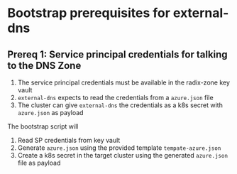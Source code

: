 # Bootstrap prerequisites for external-dns

## Prereq 1: Service principal credentials for talking to the DNS Zone

1. The service principal credentials must be available in the radix-zone key vault
1. `external-dns` expects to read the credentials from a `azure.json` file
1. The cluster can give `external-dns` the credentials as a k8s secret with `azure.json` as payload

The bootstrap script will
1. Read SP credentials from key vault
1. Generate `azure.json` using the provided template `tempate-azure.json`
1. Create a k8s secret in the target cluster using the generated `azure.json` file as payload

